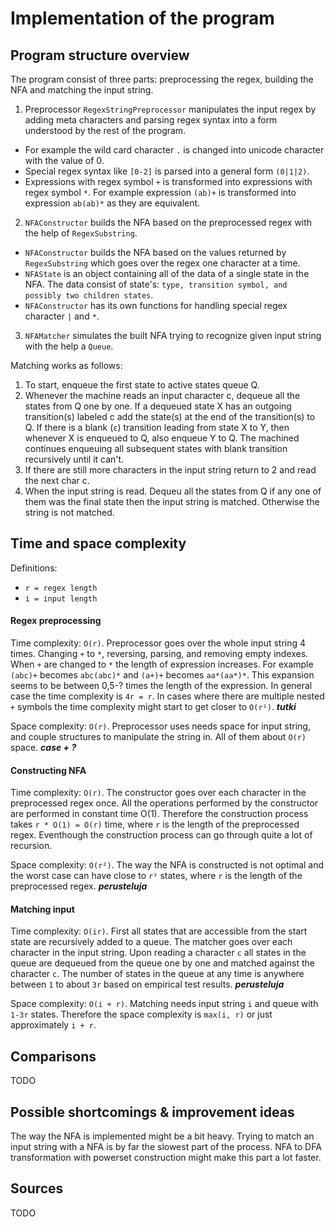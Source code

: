 # Implementation of the program

## Program structure overview

The program consist of three parts: preprocessing the regex, building the NFA and matching the input string.

1. Preprocessor `RegexStringPreprocessor` manipulates the input regex by adding meta characters and parsing regex syntax into a form understood by the rest of the program.
* For example the wild card character `.` is changed into unicode character with the value of 0.    
* Special regex syntax like `[0-2]` is parsed into a general form `(0|1|2)`.
* Expressions with regex symbol `+` is transformed into expressions with regex symbol `*`. For example expression `(ab)+` is transformed into expression `ab(ab)*` as they are equivalent.

2. `NFAConstructor` builds the NFA based on the preprocessed regex with the help of `RegexSubstring`.
* `NFAConstructor` builds the NFA based on the values returned by `RegexSubstring` which goes over the regex one character at a time.
* `NFAState` is an object containing all of the data of a single state in the NFA. The data consist of state's: `type, transition symbol, and possibly two children states`. 
* `NFAConstructor` has its own functions for handling special regex character `|` and `*`.

3. `NFAMatcher` simulates the built NFA trying to recognize given input string with the help a `Queue`.

Matching works as follows:
1. To start, enqueue the first state to active states queue Q.
2. Whenever the machine reads an input character c, dequeue all the states from Q one by one. If a dequeued state X has an outgoing transition(s) labeled c add the state(s) at the end of the transition(s) to Q. If there is a blank (`ε`) transition leading from state X to Y, then whenever X is enqueued to Q, also enqueue Y to Q. The machined continues enqueuing all subsequent states with blank transition recursively until it can't.   
3. If there are still more characters in the input string return to 2 and read the next char c. 
4. When the input string is read. Dequeu all the states from Q if any one of them was the final state then the input string is matched. Otherwise the string is not matched.

## Time and space complexity

Definitions:
* `r = regex length`
* `i = input length`

#### Regex preprocessing

Time complexity: `O(r)`. Preprocessor goes over the whole input string 4 times. Changing `+` to `*`, reversing, parsing, and removing empty indexes. When `+` are changed to `*` the length of expression increases. For example `(abc)+` becomes `abc(abc)*` and `(a+)+` becomes `aa*(aa*)*`. This expansion seems to be between 0,5-? times the length of the expression. In general case the time complexity is `4r = r`. In cases where there are multiple nested `+` symbols the time complexity might start to get closer to `O(r²)`. ***tutki***

Space complexity: `O(r)`. Preprocessor uses needs space for input string, and couple structures to manipulate the string in. All of them about  `O(r)` space. ***case + ?*** 

#### Constructing NFA

Time complexity: `O(r)`. The constructor goes over each character in the preprocessed regex once. All the operations performed by the constructor are performed in constant time O(1). Therefore the construction process takes `r * O(1) = O(r)` time, where `r` is the length of the preprocessed regex. Eventhough the construction process can go through quite a lot of recursion.

Space complexity: `O(r²)`. The way the NFA is constructed is not optimal and the worst case can have close to `r²` states, where `r` is the length of the preprocessed regex. ***perusteluja***

#### Matching input

Time complexity: `O(ir)`. First all states that are accessible from the start state are recursively added to a queue. The matcher goes over each character in the input string. Upon reading a character `c` all states in the queue are dequeued from the queue one by one and matched against the character `c`. The number of states in the queue at any time is anywhere between `1` to about `3r` based on empirical test results. ***perusteluja***

Space complexity: `O(i + r)`. Matching needs input string `i` and queue with `1-3r` states. Therefore the space complexity is `max(i, r)` or just approximately `i + r`.

## Comparisons    

TODO
    
## Possible shortcomings & improvement ideas

The way the NFA is implemented might be a bit heavy.
Trying to match an input string with a NFA is by far the slowest part of the process. NFA to DFA transformation with powerset construction might make this part a lot faster.
   
## Sources

TODO
